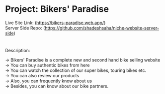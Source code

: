 # Project: Bikers' Paradise

Live Site Link: (https://bikers-paradise.web.app/) <br>
Server Side Repo: (https://github.com/shadeshsaha/niche-website-server-side)

#

Description:

-> Bikers' Paradise is a complete new and second hand bike selling website <br>
-> You can buy authentic bikes from here <br>
-> You can watch the collection of our super bikes, touring bikes etc. <br>
-> You can also review our products <br>
-> Also, you can frequently know about us <br>
-> Besides, you can know about our bike partners.
